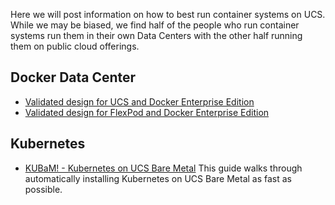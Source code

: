 Here we will post information on how to best run container systems on UCS.  While we may be biased, we find half of the people who run container systems run them in their own Data Centers with the other half running them on public cloud offerings.  

## Docker Data Center
* [Validated design for UCS and Docker Enterprise Edition](http://www.cisco.com/c/en/us/td/docs/unified_computing/ucs/UCS_CVDs/ucs_docker.html)
* [Validated design for FlexPod and Docker Enterprise Edition](http://www.cisco.com/c/en/us/td/docs/unified_computing/ucs/UCS_CVDs/flexpod_docker_deploy_design.html)

## Kubernetes
* [KUBaM! - Kubernetes on UCS Bare Metal](/kubam/) This guide walks through automatically installing Kubernetes on UCS Bare Metal as fast as possible.  
